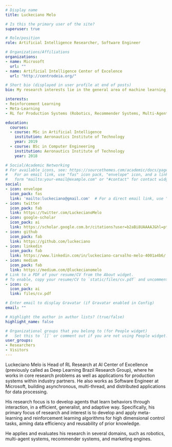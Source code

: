 ```yaml
---
# Display name
title: Luckeciano Melo

# Is this the primary user of the site?
superuser: true

# Role/position
role: Artificial Intelligence Researcher, Software Engineer

# Organizations/Affiliations
organizations:
- name: Microsoft
  url: ""
- name: Artificial Intelligence Center of Excelence
  url: "http://centrodeia.org/"

# Short bio (displayed in user profile at end of posts)
bio: My research interests lie in the general area of machine learning, particularly in reinforcement learning and applications in robotics, continuous control and multi-agent systems.

interests:
- Reinforcement Learning
- Meta-Learning
- RL for Production Systems (Robotics, Recommender Systems, Multi-Agent Systems)

education:
  courses:
  - course: MSc in Artificial Intelligence
    institution: Aeronautics Institute of Technology
    year: 2019
  - course: BSc in Computer Engineering
    institution: Aeronautics Institute of Technology
    year: 2018  

# Social/Academic Networking
# For available icons, see: https://sourcethemes.com/academic/docs/page-builder/#icons
#   For an email link, use "fas" icon pack, "envelope" icon, and a link in the
#   form "mailto:your-email@example.com" or "#contact" for contact widget.
social:
- icon: envelope
  icon_pack: fas
  link: 'mailto:luckeciano@gmail.com'  # For a direct email link, use "mailto:test@example.org".
- icon: twitter
  icon_pack: fab
  link: https://twitter.com/LuckecianoMelo
- icon: google-scholar
  icon_pack: ai
  link: https://scholar.google.com.br/citations?user=b2aBi8UAAAAJ&hl=pt-BR
- icon: github
  icon_pack: fab
  link: https://github.com/luckeciano
- icon: linkedin
  icon_pack: fab
  link: https://www.linkedin.com/in/luckeciano-carvalho-melo-4001a4b6/
- icon: medium
  icon_pack: fab
  link: https://medium.com/@luckecianomelo
# Link to a PDF of your resume/CV from the About widget.
# To enable, copy your resume/CV to `static/files/cv.pdf` and uncomment the lines below.
- icon: cv
  icon_pack: ai
  link: files/cv.pdf

# Enter email to display Gravatar (if Gravatar enabled in Config)
email: ""

# Highlight the author in author lists? (true/false)
highlight_name: false

# Organizational groups that you belong to (for People widget)
#   Set this to `[]` or comment out if you are not using People widget.
user_groups:
- Researchers
- Visitors
---
```


Luckeciano Melo is Head of RL Research at AI Center of Excellence (previously called as Deep Learning Brazil Research Group), where he works in core research problems as well as applications for production systems within industry partners. He also works as Software Engineer at Microsoft, building asynchronous, multi-thread, and distributed applications for data processing.


His research focus is to develop agents that learn behaviors through interaction, in a efficient, generalist, and adaptive way.  Specifically, his primary focus of research and interest is to develop and apply meta-learning and reinforcement learning algorithms for high dimensional control tasks, aiming data efficiency and reusability of prior knowledge. 

He applies and evaluates his research in several domains, such as robotics, multi-agent systems, recommender systems, and marketing engines.

